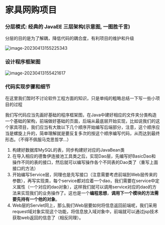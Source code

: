 # 家具网购项目

### 分层模式:  经典的 JavaEE 三层架构(示意图, 一图胜千言)

分层的目的是为了解耦，降低代码的耦合度，有利项目的维护和升级

![image-20230413155225343](https://s2.loli.net/2023/04/13/TfkNAyerJbgtGzd.png)

### 设计程序框架图

![image-20230413155421617](https://s2.loli.net/2023/04/13/fSoECFqQgXBTWvR.png)

### 代码实现步骤和细节

在这里我们暂时不讨论软件工程方面的知识，只是单纯的粗略总结一下写一些小项目的过程

我们写代码应当先画好基础的程序框架图，在Java中建好相应的文件夹分类构造一个基础的架构，前端做好基础的页面，后端从最底层开始实现，比如说我们的这个家具项目，我们应当有大致以下几个顺序开始编写后端部分，注意，这个顺序应当是螺旋上升的，简单理解就是要反复多次的按这个顺序编写代码，从而达到最终形态。（不得不佩服马克思哲学...）

1. 构建好数据库MySQL的表，同步构建好对应的JavaBean类
2. 在导入相应的德鲁伊连接池工具类之后，实现Dao层，先编写好BasicDao和操作不同的表的接口，然后就可以编写操作各个不同表的Dao类了（重写上面接口的方法）
3. 开始编写Service层，同理也是先写接口（注意需要考虑前端到Web层传来的参数），再写实现类，每个service都对应着一个dao，我们需要在service中定义属性（一个对应的dao对象），这样我们就可以调用service对应的dao的方法来实现我们的业务操作了。这也是一个**编程思想**，**调用下一个模块的方法需要先持有一个他的对象**。
4. Web层的Servlet同上，那么我们Web层要如何将信息返回前端呢，我们采用request域对象实现这个功能，将信息放入域对象中，前端就可以通过jsp技术获取web返回的信息了（相反同理）。

